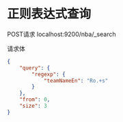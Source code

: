 # 正则表达式查询

POST请求 localhost:9200/nba/_search

请求体
```json
{
    "query": {
        "regexp": {
            "teamNameEn": "Ro.+s"
        }
    },
    "from": 0,
    "size": 3
}
```
